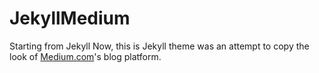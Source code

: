 # JekyllMedium

Starting from Jekyll Now, this is Jekyll theme was an attempt to copy the look of [Medium.com](https://medium.com)'s blog platform. 
